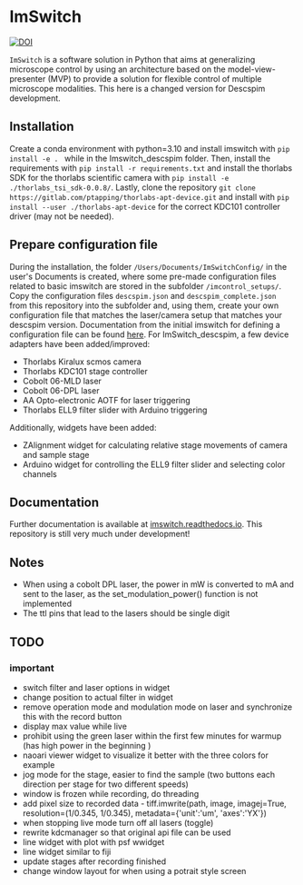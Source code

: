 # ImSwitch

[![DOI](https://joss.theoj.org/papers/10.21105/joss.03394/status.svg)](https://doi.org/10.21105/joss.03394)

``ImSwitch`` is a software solution in Python that aims at generalizing microscope control by using an architecture based on the model-view-presenter (MVP) to provide a solution for flexible control of multiple microscope modalities. This here is a changed version for Descspim development.

## Installation

Create a conda environment with python=3.10 and install imswitch with ``pip install -e . `` while in the Imswitch_descspim folder. Then, install the requirements with `pip install -r requirements.txt` and install the thorlabs SDK for the thorlabs scientific camera with ``pip install -e ./thorlabs_tsi_sdk-0.0.8/``. Lastly, clone the repository ``git clone https://gitlab.com/ptapping/thorlabs-apt-device.git`` and install with ``pip install --user ./thorlabs-apt-device`` for the correct KDC101 controller driver (may not be needed). 

## Prepare configuration file

During the installation, the folder `/Users/Documents/ImSwitchConfig/` in the user's Documents is created, where some pre-made configuration files related to basic imswitch are stored in the subfolder `/imcontrol_setups/`. Copy the configuration files `descspim.json` and `descspim_complete.json` from this repository into the subfolder and, using them, create your own configuration file that matches the laser/camera setup that matches your descspim version. Documentation from the initial imswitch for defining a configuration file can be found [here](https://imswitch.readthedocs.io/en/stable/imcontrol-setups.html). For ImSwitch_descspim, a few device adapters have been added/improved:

- Thorlabs Kiralux scmos camera
- Thorlabs KDC101 stage controller
- Cobolt 06-MLD laser
- Cobolt 06-DPL laser
- AA Opto-electronic AOTF for laser triggering 
- Thorlabs ELL9 filter slider with Arduino triggering

Additionally, widgets have been added:

- ZAlignment widget for calculating relative stage movements of camera and sample stage
- Arduino widget for controlling the ELL9 filter slider and selecting color channels

## Documentation

Further documentation is available at [imswitch.readthedocs.io](https://imswitch.readthedocs.io). This repository is still very much under development!

## Notes

- When using a cobolt DPL laser, the power in mW is converted to mA and sent to the laser, as the set_modulation_power() function is not implemented
- The ttl pins that lead to the lasers should be single digit

## TODO

### important

- switch filter and laser options in widget
- change position to actual filter in widget
- remove operation mode and modulation mode on laser and synchronize this with the record button
- display max value while live
- prohibit using the green laser within the first few minutes for warmup (has high power in the beginning  )
- naoari viewer widget to visualize it better with the three colors for example
- jog mode for the stage, easier to find the sample (two buttons each direction per stage for two different speeds)
- window is frozen while recording, do threading
- add pixel size to recorded data -                 tiff.imwrite(path, image,
                             imagej=True,
                             resolution=(1/0.345, 1/0.345),
                             metadata={'unit':'um', 'axes':'YX'})
- when stopping live mode turn off all lasers (toggle)
- rewrite kdcmanager so that original api file can be used
- line widget with plot with psf wwidget
- line widget similar to fiji
- update stages after recording finished
- change window layout for when using a potrait style screen